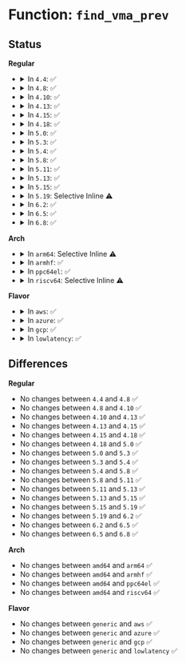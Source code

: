 # Function: <code>find_vma_prev</code>

## Status
<b>Regular</b>
<ul>
<li>
<details>
<summary>In <code>4.4</code>: ✅</summary>

```c
struct vm_area_struct *find_vma_prev(struct mm_struct *mm, long unsigned int addr, struct vm_area_struct **pprev);
```

**Collision:** Unique Global

**Inline:** No

**Transformation:** False

**Instances:**

```
In mm/mmap.c (ffffffff811c6010)
Location: mm/mmap.c:2078
Inline: False
Direct callers:
  - arch/x86/mm/mpx.c:mpx_notify_unmap
  - arch/x86/mm/mpx.c:mpx_notify_unmap
  - mm/madvise.c:SyS_madvise
  - fs/userfaultfd.c:userfaultfd_ioctl
  - fs/userfaultfd.c:userfaultfd_ioctl
```
**Symbols:**

```
ffffffff811c6010-ffffffff811c606b: find_vma_prev (STB_GLOBAL)
```
</details>
</li>
<li>
<details>
<summary>In <code>4.8</code>: ✅</summary>

```c
struct vm_area_struct *find_vma_prev(struct mm_struct *mm, long unsigned int addr, struct vm_area_struct **pprev);
```

**Collision:** Unique Global

**Inline:** No

**Transformation:** False

**Instances:**

```
In mm/mmap.c (ffffffff811e1e50)
Location: mm/mmap.c:1977
Inline: False
Direct callers:
  - arch/x86/mm/mpx.c:mpx_notify_unmap
  - arch/x86/mm/mpx.c:mpx_notify_unmap
  - mm/madvise.c:SyS_madvise
  - fs/userfaultfd.c:userfaultfd_ioctl
  - fs/userfaultfd.c:userfaultfd_ioctl
```
**Symbols:**

```
ffffffff811e1e50-ffffffff811e1eab: find_vma_prev (STB_GLOBAL)
```
</details>
</li>
<li>
<details>
<summary>In <code>4.10</code>: ✅</summary>

```c
struct vm_area_struct *find_vma_prev(struct mm_struct *mm, long unsigned int addr, struct vm_area_struct **pprev);
```

**Collision:** Unique Global

**Inline:** No

**Transformation:** False

**Instances:**

```
In mm/mmap.c (ffffffff811f1e40)
Location: mm/mmap.c:2130
Inline: False
Direct callers:
  - arch/x86/mm/mpx.c:mpx_notify_unmap
  - arch/x86/mm/mpx.c:mpx_notify_unmap
  - mm/madvise.c:SyS_madvise
  - fs/userfaultfd.c:userfaultfd_ioctl
  - fs/userfaultfd.c:userfaultfd_ioctl
```
**Symbols:**

```
ffffffff811f1e40-ffffffff811f1e9b: find_vma_prev (STB_GLOBAL)
```
</details>
</li>
<li>
<details>
<summary>In <code>4.13</code>: ✅</summary>

```c
struct vm_area_struct *find_vma_prev(struct mm_struct *mm, long unsigned int addr, struct vm_area_struct **pprev);
```

**Collision:** Unique Global

**Inline:** No

**Transformation:** False

**Instances:**

```
In mm/mmap.c (ffffffff811fcbe0)
Location: mm/mmap.c:2152
Inline: False
Direct callers:
  - arch/x86/mm/mpx.c:mpx_notify_unmap
  - arch/x86/mm/mpx.c:mpx_notify_unmap
  - mm/madvise.c:SyS_madvise
  - fs/userfaultfd.c:userfaultfd_ioctl
  - fs/userfaultfd.c:userfaultfd_ioctl
```
**Symbols:**

```
ffffffff811fcbe0-ffffffff811fcc2e: find_vma_prev (STB_GLOBAL)
```
</details>
</li>
<li>
<details>
<summary>In <code>4.15</code>: ✅</summary>

```c
struct vm_area_struct *find_vma_prev(struct mm_struct *mm, long unsigned int addr, struct vm_area_struct **pprev);
```

**Collision:** Unique Global

**Inline:** No

**Transformation:** False

**Instances:**

```
In mm/mmap.c (ffffffff81215170)
Location: mm/mmap.c:2168
Inline: False
Direct callers:
  - arch/x86/mm/mpx.c:mpx_notify_unmap
  - arch/x86/mm/mpx.c:mpx_notify_unmap
  - mm/madvise.c:SyS_madvise
  - fs/userfaultfd.c:userfaultfd_ioctl
  - fs/userfaultfd.c:userfaultfd_ioctl
```
**Symbols:**

```
ffffffff81215170-ffffffff812151be: find_vma_prev (STB_GLOBAL)
```
</details>
</li>
<li>
<details>
<summary>In <code>4.18</code>: ✅</summary>

```c
struct vm_area_struct *find_vma_prev(struct mm_struct *mm, long unsigned int addr, struct vm_area_struct **pprev);
```

**Collision:** Unique Global

**Inline:** No

**Transformation:** False

**Instances:**

```
In mm/mmap.c (ffffffff81235fe0)
Location: mm/mmap.c:2228
Inline: False
Direct callers:
  - arch/x86/mm/mpx.c:mpx_notify_unmap
  - arch/x86/mm/mpx.c:mpx_notify_unmap
  - mm/madvise.c:__ia32_sys_madvise
  - mm/madvise.c:__x64_sys_madvise
  - fs/userfaultfd.c:userfaultfd_ioctl
  - fs/userfaultfd.c:userfaultfd_ioctl
```
**Symbols:**

```
ffffffff81235fe0-ffffffff8123602e: find_vma_prev (STB_GLOBAL)
```
</details>
</li>
<li>
<details>
<summary>In <code>5.0</code>: ✅</summary>

```c
struct vm_area_struct *find_vma_prev(struct mm_struct *mm, long unsigned int addr, struct vm_area_struct **pprev);
```

**Collision:** Unique Global

**Inline:** No

**Transformation:** False

**Instances:**

```
In mm/mmap.c (ffffffff81249800)
Location: mm/mmap.c:2263
Inline: False
Direct callers:
  - arch/x86/mm/mpx.c:mpx_notify_unmap
  - arch/x86/mm/mpx.c:mpx_notify_unmap
  - mm/madvise.c:__ia32_sys_madvise
  - mm/madvise.c:__x64_sys_madvise
  - fs/userfaultfd.c:userfaultfd_ioctl
  - fs/userfaultfd.c:userfaultfd_ioctl
```
**Symbols:**

```
ffffffff81249800-ffffffff8124984e: find_vma_prev (STB_GLOBAL)
```
</details>
</li>
<li>
<details>
<summary>In <code>5.3</code>: ✅</summary>

```c
struct vm_area_struct *find_vma_prev(struct mm_struct *mm, long unsigned int addr, struct vm_area_struct **pprev);
```

**Collision:** Unique Global

**Inline:** No

**Transformation:** False

**Instances:**

```
In mm/mmap.c (ffffffff8125bb30)
Location: mm/mmap.c:2264
Inline: False
Direct callers:
  - arch/x86/mm/mpx.c:mpx_unmap_tables
  - arch/x86/mm/mpx.c:mpx_unmap_tables
  - mm/madvise.c:__do_sys_madvise
  - fs/userfaultfd.c:userfaultfd_register
```
**Symbols:**

```
ffffffff8125bb30-ffffffff8125bb7e: find_vma_prev (STB_GLOBAL)
```
</details>
</li>
<li>
<details>
<summary>In <code>5.4</code>: ✅</summary>

```c
struct vm_area_struct *find_vma_prev(struct mm_struct *mm, long unsigned int addr, struct vm_area_struct **pprev);
```

**Collision:** Unique Global

**Inline:** No

**Transformation:** False

**Instances:**

```
In mm/mmap.c (ffffffff8126a210)
Location: mm/mmap.c:2272
Inline: False
Direct callers:
  - arch/x86/mm/mpx.c:mpx_unmap_tables
  - arch/x86/mm/mpx.c:mpx_unmap_tables
  - mm/madvise.c:__do_sys_madvise
  - fs/userfaultfd.c:userfaultfd_register
```
**Symbols:**

```
ffffffff8126a210-ffffffff8126a265: find_vma_prev (STB_GLOBAL)
```
</details>
</li>
<li>
<details>
<summary>In <code>5.8</code>: ✅</summary>

```c
struct vm_area_struct *find_vma_prev(struct mm_struct *mm, long unsigned int addr, struct vm_area_struct **pprev);
```

**Collision:** Unique Global

**Inline:** No

**Transformation:** False

**Instances:**

```
In mm/mmap.c (ffffffff8129a7f0)
Location: mm/mmap.c:2271
Inline: False
Direct callers:
  - fs/userfaultfd.c:userfaultfd_register
```
**Symbols:**

```
ffffffff8129a7f0-ffffffff8129a895: find_vma_prev (STB_GLOBAL)
```
</details>
</li>
<li>
<details>
<summary>In <code>5.11</code>: ✅</summary>

```c
struct vm_area_struct *find_vma_prev(struct mm_struct *mm, long unsigned int addr, struct vm_area_struct **pprev);
```

**Collision:** Unique Global

**Inline:** No

**Transformation:** False

**Instances:**

```
In mm/mmap.c (ffffffff812a59c0)
Location: mm/mmap.c:2337
Inline: False
Direct callers:
  - fs/userfaultfd.c:userfaultfd_register
```
**Symbols:**

```
ffffffff812a59c0-ffffffff812a5a65: find_vma_prev (STB_GLOBAL)
```
</details>
</li>
<li>
<details>
<summary>In <code>5.13</code>: ✅</summary>

```c
struct vm_area_struct *find_vma_prev(struct mm_struct *mm, long unsigned int addr, struct vm_area_struct **pprev);
```

**Collision:** Unique Global

**Inline:** No

**Transformation:** False

**Instances:**

```
In mm/mmap.c (ffffffff812ab150)
Location: mm/mmap.c:2341
Inline: False
Direct callers:
  - fs/userfaultfd.c:userfaultfd_register
```
**Symbols:**

```
ffffffff812ab150-ffffffff812ab1e6: find_vma_prev (STB_GLOBAL)
```
</details>
</li>
<li>
<details>
<summary>In <code>5.15</code>: ✅</summary>

```c
struct vm_area_struct *find_vma_prev(struct mm_struct *mm, long unsigned int addr, struct vm_area_struct **pprev);
```

**Collision:** Unique Global

**Inline:** No

**Transformation:** False

**Instances:**

```
In mm/mmap.c (ffffffff812ec820)
Location: mm/mmap.c:2311
Inline: False
Direct callers:
  - fs/userfaultfd.c:userfaultfd_register
```
**Symbols:**

```
ffffffff812ec820-ffffffff812ec8b6: find_vma_prev (STB_GLOBAL)
```
</details>
</li>
<li>
<details>
<summary>In <code>5.19</code>: Selective Inline ⚠️</summary>

```c
struct vm_area_struct *find_vma_prev(struct mm_struct *mm, long unsigned int addr, struct vm_area_struct **pprev);
```

**Collision:** Unique Global

**Inline:** Selective

**Transformation:** False

**Instances:**

```
In mm/mmap.c (ffffffff8134f94f)
Location: mm/mmap.c:2339
Inline: True
Inline callers:
  - mm/mmap.c:generic_get_unmapped_area_topdown
  - mm/mmap.c:generic_get_unmapped_area_topdown
  - mm/mmap.c:generic_get_unmapped_area
  - mm/mmap.c:generic_get_unmapped_area
Direct callers:
  - mm/madvise.c:madvise_walk_vmas
  - fs/userfaultfd.c:userfaultfd_register
```
**Symbols:**

```
ffffffff8134fb00-ffffffff8134fba2: find_vma_prev (STB_GLOBAL)
```
</details>
</li>
<li>
<details>
<summary>In <code>6.2</code>: ✅</summary>

```c
struct vm_area_struct *find_vma_prev(struct mm_struct *mm, long unsigned int addr, struct vm_area_struct **pprev);
```

**Collision:** Unique Global

**Inline:** No

**Transformation:** False

**Instances:**

```
In mm/mmap.c (ffffffff813c8e30)
Location: mm/mmap.c:1853
Inline: False
Direct callers:
  - mm/mmap.c:copy_vma
  - mm/mmap.c:generic_get_unmapped_area_topdown
  - mm/mmap.c:generic_get_unmapped_area
  - mm/madvise.c:madvise_walk_vmas
```
**Symbols:**

```
ffffffff813c8e30-ffffffff813c8ee5: find_vma_prev (STB_GLOBAL)
```
</details>
</li>
<li>
<details>
<summary>In <code>6.5</code>: ✅</summary>

```c
struct vm_area_struct *find_vma_prev(struct mm_struct *mm, long unsigned int addr, struct vm_area_struct **pprev);
```

**Collision:** Unique Global

**Inline:** No

**Transformation:** False

**Instances:**

```
In mm/mmap.c (ffffffff813fd1d0)
Location: mm/mmap.c:1881
Inline: False
Direct callers:
  - mm/mmap.c:copy_vma
  - mm/mmap.c:expand_stack
  - mm/mmap.c:generic_get_unmapped_area_topdown
  - mm/mmap.c:generic_get_unmapped_area
  - mm/madvise.c:madvise_walk_vmas
```
**Symbols:**

```
ffffffff813fd1d0-ffffffff813fd289: find_vma_prev (STB_GLOBAL)
```
</details>
</li>
<li>
<details>
<summary>In <code>6.8</code>: ✅</summary>

```c
struct vm_area_struct *find_vma_prev(struct mm_struct *mm, long unsigned int addr, struct vm_area_struct **pprev);
```

**Collision:** Unique Global

**Inline:** No

**Transformation:** False

**Instances:**

```
In mm/mmap.c (ffffffff81429bf0)
Location: mm/mmap.c:1913
Inline: False
Direct callers:
  - mm/mmap.c:copy_vma
  - mm/mmap.c:expand_stack
  - mm/mmap.c:generic_get_unmapped_area_topdown
  - mm/mmap.c:generic_get_unmapped_area
  - mm/madvise.c:madvise_walk_vmas
```
**Symbols:**

```
ffffffff81429bf0-ffffffff81429cb0: find_vma_prev (STB_GLOBAL)
```
</details>
</li>
</ul>
<b>Arch</b>
<ul>
<li>
<details>
<summary>In <code>arm64</code>: Selective Inline ⚠️</summary>

```c
struct vm_area_struct *find_vma_prev(struct mm_struct *mm, long unsigned int addr, struct vm_area_struct **pprev);
```

**Collision:** Unique Global

**Inline:** Selective

**Transformation:** False

**Instances:**

```
In mm/mmap.c (ffff800010301568)
Location: mm/mmap.c:2272
Inline: True
Direct callers:
  - mm/mmap.c:arch_get_unmapped_area_topdown
  - mm/mmap.c:arch_get_unmapped_area
  - mm/madvise.c:__arm64_sys_madvise
  - fs/userfaultfd.c:userfaultfd_register
```
**Symbols:**

```
ffff800010301568-ffff8000103015e8: find_vma_prev (STB_GLOBAL)
```
</details>
</li>
<li>
<details>
<summary>In <code>armhf</code>: ✅</summary>

```c
struct vm_area_struct *find_vma_prev(struct mm_struct *mm, long unsigned int addr, struct vm_area_struct **pprev);
```

**Collision:** Unique Global

**Inline:** No

**Transformation:** False

**Instances:**

```
In mm/mmap.c (c05200ec)
Location: mm/mmap.c:2272
Inline: False
Direct callers:
  - mm/madvise.c:__se_sys_madvise
  - fs/userfaultfd.c:userfaultfd_unregister
  - fs/userfaultfd.c:userfaultfd_register
```
**Symbols:**

```
c05200ec-c0520140: find_vma_prev (STB_GLOBAL)
```
</details>
</li>
<li>
<details>
<summary>In <code>ppc64el</code>: ✅</summary>

```c
struct vm_area_struct *find_vma_prev(struct mm_struct *mm, long unsigned int addr, struct vm_area_struct **pprev);
```

**Collision:** Unique Global

**Inline:** No

**Transformation:** False

**Instances:**

```
In mm/mmap.c (c0000000003cdaa0)
Location: mm/mmap.c:2272
Inline: False
Direct callers:
  - mm/madvise.c:__se_sys_madvise
  - fs/userfaultfd.c:userfaultfd_unregister
  - fs/userfaultfd.c:userfaultfd_register
```
**Symbols:**

```
c0000000003cdaa0-c0000000003cdb4c: find_vma_prev (STB_GLOBAL)
```
</details>
</li>
<li>
<details>
<summary>In <code>riscv64</code>: Selective Inline ⚠️</summary>

```c
struct vm_area_struct *find_vma_prev(struct mm_struct *mm, long unsigned int addr, struct vm_area_struct **pprev);
```

**Collision:** Unique Global

**Inline:** Selective

**Transformation:** False

**Instances:**

```
In mm/mmap.c (ffffffe00020e938)
Location: mm/mmap.c:2272
Inline: True
Direct callers:
  - mm/mmap.c:arch_get_unmapped_area_topdown
  - mm/mmap.c:arch_get_unmapped_area
  - mm/madvise.c:__se_sys_madvise
  - mm/madvise.c:__se_sys_madvise
  - fs/userfaultfd.c:userfaultfd_unregister
  - fs/userfaultfd.c:userfaultfd_register
```
**Symbols:**

```
ffffffe00020e938-ffffffe00020e9a0: find_vma_prev (STB_GLOBAL)
```
</details>
</li>
</ul>
<b>Flavor</b>
<ul>
<li>
<details>
<summary>In <code>aws</code>: ✅</summary>

```c
struct vm_area_struct *find_vma_prev(struct mm_struct *mm, long unsigned int addr, struct vm_area_struct **pprev);
```

**Collision:** Unique Global

**Inline:** No

**Transformation:** False

**Instances:**

```
In mm/mmap.c (ffffffff81262860)
Location: mm/mmap.c:2272
Inline: False
Direct callers:
  - arch/x86/mm/mpx.c:mpx_unmap_tables
  - arch/x86/mm/mpx.c:mpx_unmap_tables
  - mm/madvise.c:__do_sys_madvise
  - fs/userfaultfd.c:userfaultfd_register
```
**Symbols:**

```
ffffffff81262860-ffffffff812628b5: find_vma_prev (STB_GLOBAL)
```
</details>
</li>
<li>
<details>
<summary>In <code>azure</code>: ✅</summary>

```c
struct vm_area_struct *find_vma_prev(struct mm_struct *mm, long unsigned int addr, struct vm_area_struct **pprev);
```

**Collision:** Unique Global

**Inline:** No

**Transformation:** False

**Instances:**

```
In mm/mmap.c (ffffffff81254c80)
Location: mm/mmap.c:2272
Inline: False
Direct callers:
  - arch/x86/mm/mpx.c:mpx_unmap_tables
  - arch/x86/mm/mpx.c:mpx_unmap_tables
  - mm/madvise.c:__do_sys_madvise
  - fs/userfaultfd.c:userfaultfd_register
```
**Symbols:**

```
ffffffff81254c80-ffffffff81254cd5: find_vma_prev (STB_GLOBAL)
```
</details>
</li>
<li>
<details>
<summary>In <code>gcp</code>: ✅</summary>

```c
struct vm_area_struct *find_vma_prev(struct mm_struct *mm, long unsigned int addr, struct vm_area_struct **pprev);
```

**Collision:** Unique Global

**Inline:** No

**Transformation:** False

**Instances:**

```
In mm/mmap.c (ffffffff81260600)
Location: mm/mmap.c:2272
Inline: False
Direct callers:
  - arch/x86/mm/mpx.c:mpx_unmap_tables
  - arch/x86/mm/mpx.c:mpx_unmap_tables
  - mm/madvise.c:__do_sys_madvise
  - fs/userfaultfd.c:userfaultfd_register
```
**Symbols:**

```
ffffffff81260600-ffffffff81260655: find_vma_prev (STB_GLOBAL)
```
</details>
</li>
<li>
<details>
<summary>In <code>lowlatency</code>: ✅</summary>

```c
struct vm_area_struct *find_vma_prev(struct mm_struct *mm, long unsigned int addr, struct vm_area_struct **pprev);
```

**Collision:** Unique Global

**Inline:** No

**Transformation:** False

**Instances:**

```
In mm/mmap.c (ffffffff8126ffd0)
Location: mm/mmap.c:2272
Inline: False
Direct callers:
  - arch/x86/mm/mpx.c:mpx_unmap_tables
  - arch/x86/mm/mpx.c:mpx_unmap_tables
  - mm/madvise.c:__do_sys_madvise
  - fs/userfaultfd.c:userfaultfd_register
```
**Symbols:**

```
ffffffff8126ffd0-ffffffff81270025: find_vma_prev (STB_GLOBAL)
```
</details>
</li>
</ul>

## Differences
<b>Regular</b>
<ul>
<li>
No changes between <code>4.4</code> and <code>4.8</code> ✅
</li>
<li>
No changes between <code>4.8</code> and <code>4.10</code> ✅
</li>
<li>
No changes between <code>4.10</code> and <code>4.13</code> ✅
</li>
<li>
No changes between <code>4.13</code> and <code>4.15</code> ✅
</li>
<li>
No changes between <code>4.15</code> and <code>4.18</code> ✅
</li>
<li>
No changes between <code>4.18</code> and <code>5.0</code> ✅
</li>
<li>
No changes between <code>5.0</code> and <code>5.3</code> ✅
</li>
<li>
No changes between <code>5.3</code> and <code>5.4</code> ✅
</li>
<li>
No changes between <code>5.4</code> and <code>5.8</code> ✅
</li>
<li>
No changes between <code>5.8</code> and <code>5.11</code> ✅
</li>
<li>
No changes between <code>5.11</code> and <code>5.13</code> ✅
</li>
<li>
No changes between <code>5.13</code> and <code>5.15</code> ✅
</li>
<li>
No changes between <code>5.15</code> and <code>5.19</code> ✅
</li>
<li>
No changes between <code>5.19</code> and <code>6.2</code> ✅
</li>
<li>
No changes between <code>6.2</code> and <code>6.5</code> ✅
</li>
<li>
No changes between <code>6.5</code> and <code>6.8</code> ✅
</li>
</ul>
<b>Arch</b>
<ul>
<li>
No changes between <code>amd64</code> and <code>arm64</code> ✅
</li>
<li>
No changes between <code>amd64</code> and <code>armhf</code> ✅
</li>
<li>
No changes between <code>amd64</code> and <code>ppc64el</code> ✅
</li>
<li>
No changes between <code>amd64</code> and <code>riscv64</code> ✅
</li>
</ul>
<b>Flavor</b>
<ul>
<li>
No changes between <code>generic</code> and <code>aws</code> ✅
</li>
<li>
No changes between <code>generic</code> and <code>azure</code> ✅
</li>
<li>
No changes between <code>generic</code> and <code>gcp</code> ✅
</li>
<li>
No changes between <code>generic</code> and <code>lowlatency</code> ✅
</li>
</ul>
